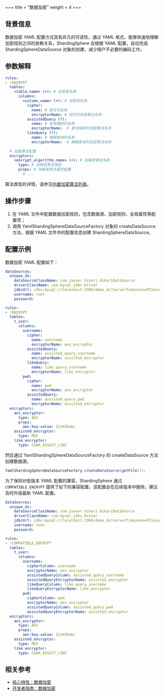+++
title = "数据加密"
weight = 4
+++

## 背景信息

数据加密 YAML 配置方式具有非凡的可读性，通过 YAML 格式，能够快速地理解加密规则之间的依赖关系，ShardingSphere 会根据 YAML 配置，自动完成 ShardingSphereDataSource 对象的创建，减少用户不必要的编码工作。

## 参数解释

```yaml
rules:
- !ENCRYPT
  tables:
    <table_name> (+): # 加密表名称
      columns:
        <column_name> (+): # 加密列名称
          cipher:
            name: # 密文列名称
            encryptorName: # 密文列加密算法名称
          assistedQuery (?):  
            name: # 查询辅助列名称
            encryptorName:  # 查询辅助列加密算法名称
          likeQuery (?):
            name: # 模糊查询列名称
            encryptorName:  # 模糊查询列加密算法名称
    
  # 加密算法配置
  encryptors:
    <encrypt_algorithm_name> (+): # 加解密算法名称
      type: # 加解密算法类型
      props: # 加解密算法属性配置
        # ...
```

算法类型的详情，请参见[内置加密算法列表](/cn/user-manual/common-config/builtin-algorithm/encrypt)。

## 操作步骤

1. 在 YAML 文件中配置数据加密规则，包含数据源、加密规则、全局属性等配置项；
2. 调用 YamlShardingSphereDataSourceFactory 对象的 createDataSource 方法，根据 YAML 文件中的配置信息创建 ShardingSphereDataSource。

## 配置示例

数据加密 YAML 配置如下：

```yaml
dataSources:
  unique_ds:
    dataSourceClassName: com.zaxxer.hikari.HikariDataSource
    driverClassName: com.mysql.jdbc.Driver
    jdbcUrl: jdbc:mysql://localhost:3306/demo_ds?serverTimezone=UTC&useSSL=false&useUnicode=true&characterEncoding=UTF-8
    username: root
    password:

rules:
- !ENCRYPT
  tables:
    t_user:
      columns:
        username:
          cipher:
            name: username
            encryptorName: aes_encryptor
          assistedQuery:
            name: assisted_query_username
            encryptorName: assisted_encryptor
          likeQuery:
            name: like_query_username
            encryptorName: like_encryptor
        pwd:
          cipher:
            name: pwd
            encryptorName: aes_encryptor
          assistedQuery:
            name: assisted_query_pwd
            encryptorName: assisted_encryptor
  encryptors:
    aes_encryptor:
      type: AES
      props:
        aes-key-value: 123456abc
    assisted_encryptor:
      type: MD5
    like_encryptor:
      type: CHAR_DIGEST_LIKE
```

然后通过 YamlShardingSphereDataSourceFactory 的 createDataSource 方法创建数据源。

```java
YamlShardingSphereDataSourceFactory.createDataSource(getFile());
```

为了保持对低版本 YAML 配置的兼容，ShardingSphere 通过 `COMPATIBLE_ENCRYPT` 提供了如下的兼容配置，该配置会在后续版本中删除，建议及时升级最新 YAML 配置。

```yaml
dataSources:
  unique_ds:
    dataSourceClassName: com.zaxxer.hikari.HikariDataSource
    driverClassName: com.mysql.jdbc.Driver
    jdbcUrl: jdbc:mysql://localhost:3306/demo_ds?serverTimezone=UTC&useSSL=false&useUnicode=true&characterEncoding=UTF-8
    username: root
    password:

rules:
- !COMPATIBLE_ENCRYPT
  tables:
    t_user:
      columns:
        username:
          cipherColumn: username
          encryptorName: aes_encryptor
          assistedQueryColumn: assisted_query_username
          assistedQueryEncryptorName: assisted_encryptor
          likeQueryColumn: like_query_username
          likeQueryEncryptorName: like_encryptor
        pwd:
          cipherColumn: pwd
          encryptorName: aes_encryptor
          assistedQueryColumn: assisted_query_pwd
          assistedQueryEncryptorName: assisted_encryptor
  encryptors:
    aes_encryptor:
      type: AES
      props:
        aes-key-value: 123456abc
    assisted_encryptor:
      type: MD5
    like_encryptor:
      type: CHAR_DIGEST_LIKE
```

## 相关参考

- [核心特性：数据加密](/cn/features/encrypt/)
- [开发者指南：数据加密](/cn/dev-manual/encrypt/)
